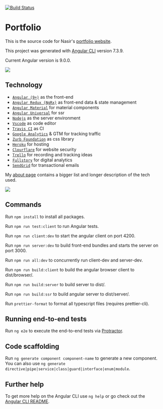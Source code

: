 [![Build Status](https://travis-ci.com/c3mohamn/portfolio.svg?branch=master)](https://travis-ci.com/c3mohamn/portfolio)

# Portfolio

This is the source code for Nasir's [portfolio website](https://nasirm.ca).

This project was generated with [Angular CLI](https://github.com/angular/angular-cli) version 7.3.9.

Current Angular version is 9.0.0.

![](https://i.imgur.com/CPxCEL7.png)

## Technology

- [`Angular (9+)`](https://angular.io/) as the front-end
- [`Angular Redux (NgRx)`](https://ngrx.io/) as front-end data & state management
- [`Angular Material`](https://material.angular.io/) for material components
- [`Angular Universal`](https://angular.io/guide/universal) for ssr
- [`Nodejs`](https://nodejs.org) as the server environment
- [`Vscode`](https://code.visualstudio.com/) as code editor
- [`Travis CI`](https://travis-ci.org/) as CI
- [`Google Analytics`](https://analytics.google.com) & GTM for tracking traffic
- [`Zurb Foundation`](https://foundation.zurb.com/) as css library
- [`Heroku`](https://heroku.com) for hosting
- [`Clourflare`](https://www.cloudflare.com/) for website security
- [`Trello`](https://trello.com/b/hoS9NAOg/portfolio-ideas) for recording and tracking ideas
- [`Fullstory`](https://www.fullstory.com) for digital analytics
- [`SendGrid`](https://sendgrid.com/) for transactional emails

My [about page](https://nasirm.ca/about) contains a bigger list and longer description of the tech used.

![](https://i.imgur.com/Mag2Xsx.png)

## Commands

Run `npm install` to install all packages.

Run `npm run test:client` to run Angular tests.

Run `npm run client:dev` to start the angular client on port 4200.

Run `npm run server:dev` to build front-end bundles and starts the server on port 3000.

Run `npm run all:dev` to concurrently run client-dev and server-dev.

Run `npm run build:client` to build the angular browser client to dist/browser/.

Run `npm run build:server` to build server to dist/.

Run `npm run build:ssr` to build angular server to dist/server/.

Run `prettier-format` to format all typescript files (requires prettier-cli).

## Running end-to-end tests

Run `ng e2e` to execute the end-to-end tests via [Protractor](http://www.protractortest.org/).

## Code scaffolding

Run `ng generate component component-name` to generate a new component. You can also use `ng generate directive|pipe|service|class|guard|interface|enum|module`.

## Further help

To get more help on the Angular CLI use `ng help` or go check out the [Angular CLI README](https://github.com/angular/angular-cli/blob/master/README.md).
